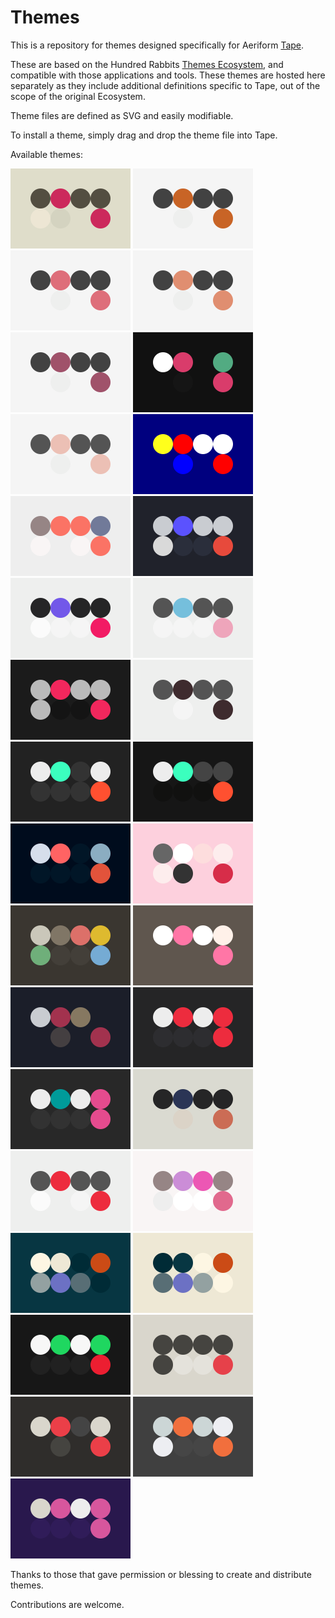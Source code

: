 # Themes

This is a repository for themes designed specifically for Aeriform [Tape](https://aeriform.itch.io/Tape).

These are based on the Hundred Rabbits [Themes Ecosystem](https://github.com/hundredrabbits/Themes), and compatible with those applications and tools. These themes are hosted here separately as they include additional definitions specific to Tape, out of the scope of the original Ecosystem.

Theme files are defined as SVG and easily modifiable.

To install a theme, simply drag and drop the theme file into Tape.

Available themes:

![2b](themes/2b.svg) ![a11y_okabe_ito](themes/a11y_okabe_ito.svg) ![a11y_tol_bright](themes/a11y_tol_bright.svg) ![a11y_tol_light](themes/a11y_tol_light.svg) ![a11y_tol_muted](themes/a11y_tol_muted.svg) ![baba](themes/baba.svg) ![breathe](themes/breathe.svg) ![cpc](themes/cpc.svg) ![folk](themes/folk.svg) ![frameio](themes/frameio.svg) ![inter](themes/inter.svg) ![irid](themes/irid.svg) ![itch](themes/itch.svg) ![k](themes/k.svg) ![maru](themes/maru.svg) ![merveilles](themes/merveilles.svg) ![nightowl](themes/nightowl.svg) ![openrndr](themes/openrndr.svg) ![pastel_night](themes/pastel_night.svg) ![pico8](themes/pico8.svg) ![psygnosia](themes/psygnosia.svg) ![ramma](themes/ramma.svg) ![resolve](themes/resolve.svg) ![ruralised](themes/ruralised.svg) ![snow](themes/snow.svg) ![soft](themes/soft.svg) ![solarised_dark](themes/solarised_dark.svg) ![solarised_light](themes/solarised_light.svg) ![spotify](themes/spotify.svg) ![tape](themes/tape.svg) ![tape_se](themes/tape_se.svg) ![toxik](themes/toxik.svg) ![veil](themes/veil.svg) 

Thanks to those that gave permission or blessing to create and distribute themes.

Contributions are welcome.